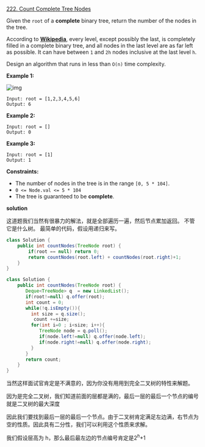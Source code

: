 [222. Count Complete Tree Nodes](https://leetcode.com/problems/count-complete-tree-nodes/)

Given the `root` of a **complete** binary tree, return the number of the nodes in the tree.

According to **[Wikipedia](http://en.wikipedia.org/wiki/Binary_tree#Types_of_binary_trees)**, every level, except possibly the last, is completely filled in a complete binary tree, and all nodes in the last level are as far left as possible. It can have between `1` and `2h` nodes inclusive at the last level `h`.

Design an algorithm that runs in less than `O(n)` time complexity.

 

**Example 1:**

![img](https://assets.leetcode.com/uploads/2021/01/14/complete.jpg)

```
Input: root = [1,2,3,4,5,6]
Output: 6
```

**Example 2:**

```
Input: root = []
Output: 0
```

**Example 3:**

```
Input: root = [1]
Output: 1
```

 

**Constraints:**

- The number of nodes in the tree is in the range `[0, 5 * 104]`.
- `0 <= Node.val <= 5 * 104`
- The tree is guaranteed to be **complete**.

**solution**

这道题我们当然有很暴力的解法，就是全部遍历一遍，然后节点累加返回。
不管它是什么树。
最简单的代码，假设用递归来写。

```java
class Solution {
    public int countNodes(TreeNode root) {
        if(root == null) return 0;
        return countNodes(root.left) + countNodes(root.right)+1;
    }
}
```

```java 
class Solution {
    public int countNodes(TreeNode root) {
       Deque<TreeNode> q  = new LinkedList();
       if(root!=null) q.offer(root);
       int count = 0; 
       while(!q.isEmpty()){
         int size = q.size();
          count +=size;
         for(int i=0 ; i<size; i++){
            TreeNode node = q.poll();
            if(node.left!=null) q.offer(node.left);
            if(node.right!=null) q.offer(node.right);
         }  
       }
       return count; 
    }
}
```

当然这样面试官肯定是不满意的，因为你没有用用到完全二叉树的特性来解题。

因为是完全二叉树，我们知道前面的层都是满的，最后一层的最后一个节点的编号就是二叉树的最大深度

因此我们要找到最后一层的最后一个节点。由于二叉树肯定满足左边满，右节点为空的性质。因此具有二分性，我们可以利用这个性质来求解。

我们假设层高为 h，那么最后最左边的节点编号肯定是$2^h$+1



